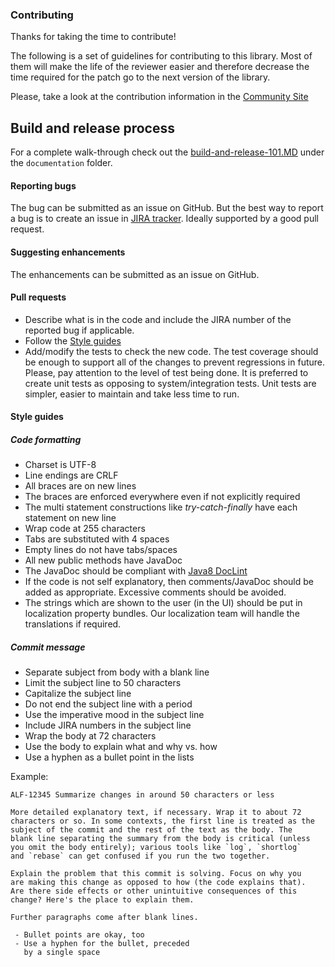 ### Contributing
Thanks for taking the time to contribute!

The following is a set of guidelines for contributing to this library. Most of them will make the life of the reviewer easier and therefore decrease the time required for the patch go to the next version of the library.

Please, take a look at the contribution information in the [Community Site](https://community.alfresco.com/docs/DOC-6385-project-overview-repository)

## Build and release process

For a complete walk-through check out the
[build-and-release-101.MD](documentation/build-and-release-101.md) under the `documentation` folder.

#### Reporting bugs
The bug can be submitted as an issue on GitHub. But the best way to report a bug is to create an issue in [JIRA tracker](https://issues.alfresco.com). Ideally supported by a good pull request.

#### Suggesting enhancements
The enhancements can be submitted as an issue on GitHub.

#### Pull requests
* Describe what is in the code and include the JIRA number of the reported bug if applicable.
* Follow the [Style guides](#style-guides)
* Add/modify the tests to check the new code. The test coverage should be enough to support all of the changes to prevent regressions in future.
Please, pay attention to the level of test being done. It is preferred to create unit tests as opposing to system/integration tests. Unit tests are simpler, easier to maintain and take less time to run.

#### Style guides

##### Code formatting
* Charset is UTF-8
* Line endings are CRLF
* All braces are on new lines
* The braces are enforced everywhere even if not explicitly required
* The multi statement constructions like *try-catch-finally* have each statement on new line 
* Wrap code at 255 characters
* Tabs are substituted with 4 spaces
* Empty lines do not have tabs/spaces
* All new public methods have JavaDoc
* The JavaDoc should be compliant with [Java8 DocLint](http://openjdk.java.net/jeps/172)
* If the code is not self explanatory, then comments/JavaDoc should be added as appropriate. Excessive comments should be avoided.
* The strings which are shown to the user (in the UI) should be put in localization property bundles. Our localization team will handle the translations if required.

##### Commit message
* Separate subject from body with a blank line
* Limit the subject line to 50 characters
* Capitalize the subject line
* Do not end the subject line with a period
* Use the imperative mood in the subject line
* Include JIRA numbers in the subject line
* Wrap the body at 72 characters
* Use the body to explain what and why vs. how
* Use a hyphen as a bullet point in the lists

Example:
~~~
ALF-12345 Summarize changes in around 50 characters or less

More detailed explanatory text, if necessary. Wrap it to about 72
characters or so. In some contexts, the first line is treated as the
subject of the commit and the rest of the text as the body. The
blank line separating the summary from the body is critical (unless
you omit the body entirely); various tools like `log`, `shortlog`
and `rebase` can get confused if you run the two together.

Explain the problem that this commit is solving. Focus on why you
are making this change as opposed to how (the code explains that).
Are there side effects or other unintuitive consequences of this
change? Here's the place to explain them.

Further paragraphs come after blank lines.

 - Bullet points are okay, too
 - Use a hyphen for the bullet, preceded
   by a single space
~~~
